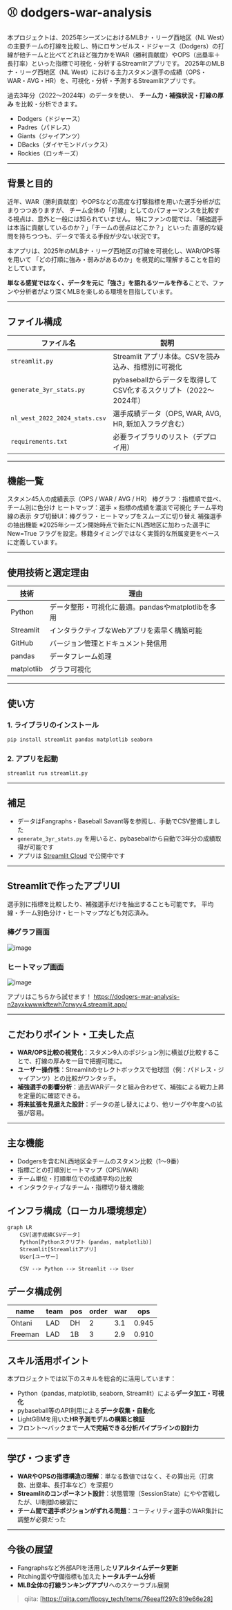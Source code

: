 # ⚾ dodgers-war-analysis

本プロジェクトは、2025年シーズンにおけるMLBナ・リーグ西地区（NL West）の主要チームの打線を比較し、特にロサンゼルス・ドジャース（Dodgers）の打線が他チームと比べてどれほど強力かをWAR（勝利貢献度）やOPS（出塁率＋長打率）といった指標で可視化・分析するStreamlitアプリです。
2025年のMLBナ・リーグ西地区（NL West）における主力スタメン選手の成績（OPS・WAR・AVG・HR）を、可視化・分析・予測するStreamlitアプリです。

過去3年分（2022〜2024年）のデータを使い、
**チーム力・補強状況・打線の厚み** を比較・分析できます。

- Dodgers（ドジャース）
- Padres（パドレス）
- Giants（ジャイアンツ）
- DBacks（ダイヤモンドバックス）
- Rockies（ロッキーズ）
---

## 背景と目的

近年、WAR（勝利貢献度）やOPSなどの高度な打撃指標を用いた選手分析が広まりつつありますが、
チーム全体の「打線」としてのパフォーマンスを比較する視点は、意外と一般には知られていません。
特にファンの間では、「補強選手は本当に貢献しているのか？」「チームの弱点はどこか？」といった
直感的な疑問を持ちつつも、データで答える手段が少ない状況です。

本アプリは、2025年のMLBナ・リーグ西地区の打線を可視化し、WAR/OPS等を用いて
「どの打順に強み・弱みがあるのか」を視覚的に理解することを目的としています。

**単なる感覚ではなく、データを元に「強さ」を語れるツールを作る**ことで、ファンや分析者がより深くMLBを楽しめる環境を目指しています。

---

## ファイル構成

| ファイル名                  | 説明                                                              |
|----------------------------|-------------------------------------------------------------------|
| `streamlit.py`             | Streamlit アプリ本体。CSVを読み込み、指標別に可視化           |
| `generate_3yr_stats.py`    | pybaseballからデータを取得してCSV化するスクリプト（2022〜2024年）|
| `nl_west_2022_2024_stats.csv` | 選手成績データ（OPS, WAR, AVG, HR, 新加入フラグ含む）           |
| `requirements.txt`         | 必要ライブラリのリスト（デプロイ用）                            |

---

## 機能一覧

スタメン45人の成績表示（OPS / WAR / AVG / HR）
棒グラフ：指標順で並べ、チーム別に色分け
ヒートマップ：選手 × 指標の成績を濃淡で可視化
チーム平均線の表示
タブ切替UI：棒グラフ・ヒートマップをスムーズに切り替え
補強選手の抽出機能
※2025年シーズン開始時点で新たにNL西地区に加わった選手に New=True フラグを設定。移籍タイミングではなく実質的な所属変更をベースに定義しています。

---
## 使用技術と選定理由

| 技術      | 理由                                                                 |
|-----------|----------------------------------------------------------------------|
| Python    | データ整形・可視化に最適。pandasやmatplotlibを多用                |
| Streamlit | インタラクティブなWebアプリを素早く構築可能                         |
| GitHub    | バージョン管理とドキュメント発信用                                   |
| pandas     | データフレーム処理       | WARやOPSのような指標を扱う集計処理に最適                               |
| matplotlib | グラフ可視化             | カスタマイズ性が高く、Streamlitとの相性も良いため                      |

---

## 使い方

### 1. ライブラリのインストール
```bash
pip install streamlit pandas matplotlib seaborn
```

### 2. アプリを起動
```bash
streamlit run streamlit.py
```

---

## 補足

- データはFangraphs・Baseball Savant等を参照し、手動でCSV整備しました
- `generate_3yr_stats.py` を用いると、pybaseballから自動で3年分の成績取得が可能です
- アプリは [Streamlit Cloud]([https://dodgers-war-analysis-X.streamlit.app](https://dodgers-war-analysis-n2ayxkwwwkftewh7crwyv4.streamlit.app/)) で公開中です

---

## Streamlitで作ったアプリUI
選手別に指標を比較したり、補強選手だけを抽出することも可能です。
平均線・チーム別色分け・ヒートマップなども対応済み。

### 棒グラフ画面
![image](https://github.com/user-attachments/assets/1f0f4e00-be07-4123-bbf6-4d6e8744ad56)


### ヒートマップ画面
![image](https://github.com/user-attachments/assets/5e815c95-740a-4f41-a811-a1aa7da090f9)


アプリはこちらから試せます！
https://dodgers-war-analysis-n2ayxkwwwkftewh7crwyv4.streamlit.app/

---

## こだわりポイント・工夫した点

- **WAR/OPS比較の視覚化**：スタメン9人のポジション別に横並び比較することで、打線の厚みを一目で把握可能に。
- **ユーザー操作性**：Streamlitのセレクトボックスで他球団（例：パドレス・ジャイアンツ）との比較がワンタッチ。
- **補強選手の影響分析**：過去WARデータと組み合わせて、補強による戦力上昇を定量的に確認できる。
- **将来拡張を見据えた設計**：データの差し替えにより、他リーグや年度への拡張が容易。
---

## 主な機能

- Dodgersを含むNL西地区全チームのスタメン比較（1〜9番）
- 指標ごとの打順別ヒートマップ（OPS/WAR）
- チーム単位・打順単位での成績平均の比較
- インタラクティブなチーム・指標切り替え機能

## インフラ構成（ローカル環境想定）

```mermaid
graph LR
    CSV[選手成績CSVデータ]
    Python[Pythonスクリプト（pandas, matplotlib）]
    Streamlit[Streamlitアプリ]
    User[ユーザー]

    CSV --> Python --> Streamlit --> User
```

## データ構成例

| name       | team    | pos | order | war  | ops  |
|------------|---------|-----|-------|------|------|
| Ohtani     | LAD     | DH  | 2     | 3.1  | 0.945|
| Freeman    | LAD     | 1B  | 3     | 2.9  | 0.910|


## スキル活用ポイント

本プロジェクトでは以下のスキルを総合的に活用しています：

- Python（pandas, matplotlib, seaborn, Streamlit）による**データ加工・可視化**
- pybaseball等のAPI利用による**データ収集・自動化**
- LightGBMを用いた**HR予測モデルの構築と検証**
- フロント〜バックまで**一人で完結できる分析パイプラインの設計力**

---
## 学び・つまずき

- **WARやOPSの指標構造の理解**：単なる数値ではなく、その算出元（打席数、出塁率、長打率など）を深掘り
- **Streamlitのコンポーネント設計**：状態管理（SessionState）にやや苦戦したが、UI制御の練習に
- **チーム間で選手ポジションがずれる問題**：ユーティリティ選手のWAR集計に調整が必要だった
---
## 今後の展望

- Fangraphsなど外部APIを活用した**リアルタイムデータ更新**
- Pitching面や守備指標も加えた**トータルチーム分析**
- **MLB全体の打線ランキングアプリ**へのスケーラブル展開


> qiita: [https://qiita.com/flopsy_tech/items/76eeaff297c819e66e28]

